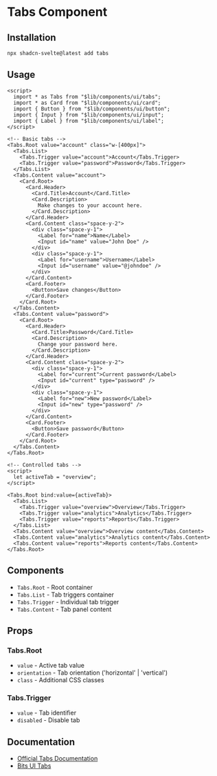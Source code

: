 # Tabs Component

## Installation

```bash
npx shadcn-svelte@latest add tabs
```

## Usage

```svelte
<script>
  import * as Tabs from "$lib/components/ui/tabs";
  import * as Card from "$lib/components/ui/card";
  import { Button } from "$lib/components/ui/button";
  import { Input } from "$lib/components/ui/input";
  import { Label } from "$lib/components/ui/label";
</script>

<!-- Basic tabs -->
<Tabs.Root value="account" class="w-[400px]">
  <Tabs.List>
    <Tabs.Trigger value="account">Account</Tabs.Trigger>
    <Tabs.Trigger value="password">Password</Tabs.Trigger>
  </Tabs.List>
  <Tabs.Content value="account">
    <Card.Root>
      <Card.Header>
        <Card.Title>Account</Card.Title>
        <Card.Description>
          Make changes to your account here.
        </Card.Description>
      </Card.Header>
      <Card.Content class="space-y-2">
        <div class="space-y-1">
          <Label for="name">Name</Label>
          <Input id="name" value="John Doe" />
        </div>
        <div class="space-y-1">
          <Label for="username">Username</Label>
          <Input id="username" value="@johndoe" />
        </div>
      </Card.Content>
      <Card.Footer>
        <Button>Save changes</Button>
      </Card.Footer>
    </Card.Root>
  </Tabs.Content>
  <Tabs.Content value="password">
    <Card.Root>
      <Card.Header>
        <Card.Title>Password</Card.Title>
        <Card.Description>
          Change your password here.
        </Card.Description>
      </Card.Header>
      <Card.Content class="space-y-2">
        <div class="space-y-1">
          <Label for="current">Current password</Label>
          <Input id="current" type="password" />
        </div>
        <div class="space-y-1">
          <Label for="new">New password</Label>
          <Input id="new" type="password" />
        </div>
      </Card.Content>
      <Card.Footer>
        <Button>Save password</Button>
      </Card.Footer>
    </Card.Root>
  </Tabs.Content>
</Tabs.Root>

<!-- Controlled tabs -->
<script>
  let activeTab = "overview";
</script>

<Tabs.Root bind:value={activeTab}>
  <Tabs.List>
    <Tabs.Trigger value="overview">Overview</Tabs.Trigger>
    <Tabs.Trigger value="analytics">Analytics</Tabs.Trigger>
    <Tabs.Trigger value="reports">Reports</Tabs.Trigger>
  </Tabs.List>
  <Tabs.Content value="overview">Overview content</Tabs.Content>
  <Tabs.Content value="analytics">Analytics content</Tabs.Content>
  <Tabs.Content value="reports">Reports content</Tabs.Content>
</Tabs.Root>
```

## Components

- `Tabs.Root` - Root container
- `Tabs.List` - Tab triggers container
- `Tabs.Trigger` - Individual tab trigger
- `Tabs.Content` - Tab panel content

## Props

### Tabs.Root
- `value` - Active tab value
- `orientation` - Tab orientation ('horizontal' | 'vertical')
- `class` - Additional CSS classes

### Tabs.Trigger
- `value` - Tab identifier
- `disabled` - Disable tab

## Documentation

- [Official Tabs Documentation](https://www.shadcn-svelte.com/docs/components/tabs)
- [Bits UI Tabs](https://bits-ui.com/docs/components/tabs)